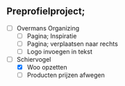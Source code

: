 ## Preprofielproject;
- [ ] Overmans Organizing
    - [ ] Pagina; Inspiratie
    - [ ] Pagina; verplaatsen naar rechts
    - [ ] Logo invoegen in tekst
- [ ] Schiervogel
    - [x] Woo opzetten
    - [ ] Producten prijzen afwegen
